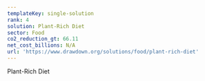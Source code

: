 ```yaml
---
templateKey: single-solution
rank: 4
solution: Plant-Rich Diet
sector: Food
co2_reduction_gt: 66.11
net_cost_billions: N/A
url: 'https://www.drawdown.org/solutions/food/plant-rich-diet'
---
```


Plant-Rich Diet